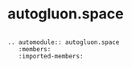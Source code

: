 # autogluon.space

```eval_rst

.. automodule:: autogluon.space
   :members:
   :imported-members:
```